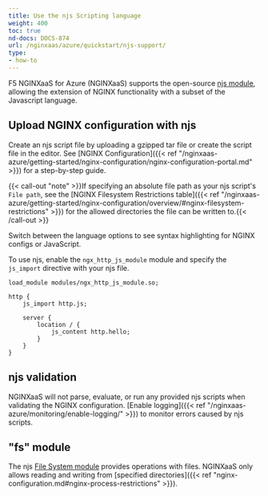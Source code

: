 ```yaml
---
title: Use the njs Scripting language
weight: 400
toc: true
nd-docs: DOCS-874
url: /nginxaas/azure/quickstart/njs-support/
type:
- how-to
---
```


F5 NGINXaaS for Azure (NGINXaaS) supports the open-source [njs module](https://nginx.org/en/docs/http/ngx_http_js_module.html), allowing the extension of NGINX functionality with a subset of the Javascript language.

## Upload NGINX configuration with njs

Create an njs script file by uploading a gzipped tar file or create the script file in the editor. See [NGINX Configuration]({{< ref "/nginxaas-azure/getting-started/nginx-configuration/nginx-configuration-portal.md" >}}) for a step-by-step guide.

{{< call-out "note" >}}If specifying an absolute file path as your njs script's `File path`, see the [NGINX Filesystem Restrictions table]({{< ref "/nginxaas-azure/getting-started/nginx-configuration/overview/#nginx-filesystem-restrictions" >}}) for the allowed directories the file can be written to.{{< /call-out >}}

Switch between the language options to see syntax highlighting for NGINX configs or JavaScript.

To use njs, enable the `ngx_http_js_module` module and specify the `js_import` directive with your njs file.

```nginx
load_module modules/ngx_http_js_module.so;

http {
    js_import http.js;

    server {
        location / {
            js_content http.hello;
        }
    }
}
```

## njs validation

NGINXaaS will not parse, evaluate, or run any provided njs scripts when validating the NGINX configuration. [Enable logging]({{< ref "/nginxaas-azure/monitoring/enable-logging/" >}}) to monitor errors caused by njs scripts.

## "fs" module

The njs [File System module](http://nginx.org/en/docs/njs/reference.html#njs_api_fs) provides operations with files. NGINXaaS only allows reading and writing from [specified directories]({{< ref "nginx-configuration.md#nginx-process-restrictions" >}}).

